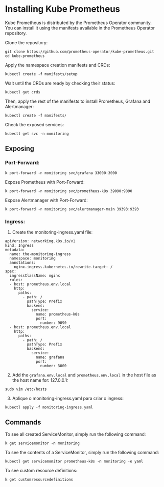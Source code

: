 # Installing Kube Prometheus
Kube Prometheus is distributed by the Prometheus Operator community. You can install it using the manifests available in the Prometheus Operator repository.

Clone the repository:
```
git clone https://github.com/prometheus-operator/kube-prometheus.git
cd kube-prometheus
```

Apply the namespace creation manifests and CRDs:
```
kubectl create -f manifests/setup
```

Wait until the CRDs are ready by checking their status:
```
kubectl get crds
```

Then, apply the rest of the manifests to install Prometheus, Grafana and Alertmanager:
```
kubectl create -f manifests/
```

Check the exposed services:
```
kubectl get svc -n monitoring
```


## Exposing
### Port-Forward:
```
k port-forward -n monitoring svc/grafana 33000:3000
```

Expose Prometheus with Port-Forward:
```
k port-forward -n monitoring svc/prometheus-k8s 39090:9090
```

Expose Alertmanager with Port-Forward:
```
k port-forward -n monitoring svc/alertmanager-main 39393:9393
```
### Ingress:
1. Create the monitoring-ingress.yaml file:
```
apiVersion: networking.k8s.io/v1
kind: Ingress
metadata:
  name: the-monitoring-ingress
  namespace: monitoring
  annotations:
    nginx.ingress.kubernetes.io/rewrite-target: /
spec:
  ingressClassName: nginx
  rules:
  - host: prometheus.env.local
    http:
      paths:
        - path: /
          pathType: Prefix
          backend:
            service:
              name: prometheus-k8s
              port:
                number: 9090
  - host: prometheus.env.local
    http:
      paths:
        - path: /
          pathType: Prefix
          backend:
            service:
              name: grafana
              port:
                number: 3000
```

2. Add the `grafana.env.local` and `prometheus.env.local` in the host file as the host name for: 127.0.0.1:
```
sudo vim /etc/hosts 
```

3. Aplique o monitoring-ingress.yaml para criar o ingress:
```
kubectl apply -f monitoring-ingress.yaml 
```

## Commands
To see all created ServiceMonitor, simply run the following command:
```
k get servicemonitor -n monitoring
```

To see the contents of a ServiceMonitor, simply run the following command:
```
kubectl get servicemonitor prometheus-k8s -n monitoring -o yaml
```

To see custom resource definitions:
```
k get customresourcedefinitions
```
